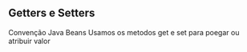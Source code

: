 ## Getters e Setters

Convenção Java Beans 
Usamos os metodos get e set para poegar ou atribuir valor



